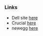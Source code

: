 
### Links

* Dell site [here](https://www.dell.com/en-ca/shop/partsbytype/memoryselector)
* Crucial [here](https://www.crucial.com/store/crucial-advisor-trust)
* newegg [here](https://www.newegg.com/tools/memory-finder)

